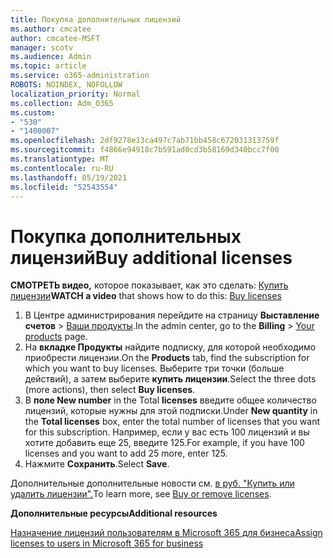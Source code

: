 ```yaml
---
title: Покупка дополнительных лицензий
ms.author: cmcatee
author: cmcatee-MSFT
manager: scotv
ms.audience: Admin
ms.topic: article
ms.service: o365-administration
ROBOTS: NOINDEX, NOFOLLOW
localization_priority: Normal
ms.collection: Adm_O365
ms.custom:
- "530"
- "1400007"
ms.openlocfilehash: 2df9278e13ca497c7ab71bb458c672031313759f
ms.sourcegitcommit: f4866e94918c7b591ad0cd3b58169d340bcc7f00
ms.translationtype: MT
ms.contentlocale: ru-RU
ms.lasthandoff: 05/19/2021
ms.locfileid: "52543554"
---
```

# <a name="buy-additional-licenses"></a><span data-ttu-id="0c706-102">Покупка дополнительных лицензий</span><span class="sxs-lookup"><span data-stu-id="0c706-102">Buy additional licenses</span></span>

<span data-ttu-id="0c706-103">**СМОТРЕТЬ видео,** которое показывает, как это сделать: [Купить лицензии](https://go.microsoft.com/fwlink/p/?linkid=2154857)</span><span class="sxs-lookup"><span data-stu-id="0c706-103">**WATCH a video** that shows how to do this: [Buy licenses](https://go.microsoft.com/fwlink/p/?linkid=2154857)</span></span>

1. <span data-ttu-id="0c706-104">В Центре администрирования перейдите на страницу **Выставление счетов** > [Ваши продукты](https://go.microsoft.com/fwlink/p/?linkid=842054).</span><span class="sxs-lookup"><span data-stu-id="0c706-104">In the admin center, go to the **Billing** > [Your products](https://go.microsoft.com/fwlink/p/?linkid=842054) page.</span></span>
2. <span data-ttu-id="0c706-105">На **вкладке Продукты** найдите подписку, для которой необходимо приобрести лицензии.</span><span class="sxs-lookup"><span data-stu-id="0c706-105">On the **Products** tab, find the subscription for which you want to buy licenses.</span></span> <span data-ttu-id="0c706-106">Выберите три точки (больше действий), а затем выберите **купить лицензии**.</span><span class="sxs-lookup"><span data-stu-id="0c706-106">Select the three dots (more actions), then select **Buy licenses**.</span></span>
3. <span data-ttu-id="0c706-107">В **поле New number** in the Total **licenses** введите общее количество лицензий, которые нужны для этой подписки.</span><span class="sxs-lookup"><span data-stu-id="0c706-107">Under **New quantity** in the **Total licenses** box, enter the total number of licenses that you want for this subscription.</span></span> <span data-ttu-id="0c706-108">Например, если у вас есть 100 лицензий и вы хотите добавить еще 25, введите 125.</span><span class="sxs-lookup"><span data-stu-id="0c706-108">For example, if you have 100 licenses and you want to add 25 more, enter 125.</span></span>
4. <span data-ttu-id="0c706-109">Нажмите **Сохранить**.</span><span class="sxs-lookup"><span data-stu-id="0c706-109">Select **Save**.</span></span>

<span data-ttu-id="0c706-110">Дополнительные дополнительные новости см. [в руб. "Купить или удалить лицензии".](/microsoft-365/commerce/licenses/buy-licenses)</span><span class="sxs-lookup"><span data-stu-id="0c706-110">To learn more, see [Buy or remove licenses](/microsoft-365/commerce/licenses/buy-licenses).</span></span>

<span data-ttu-id="0c706-111">**Дополнительные ресурсы**</span><span class="sxs-lookup"><span data-stu-id="0c706-111">**Additional resources**</span></span>

[<span data-ttu-id="0c706-112">Назначение лицензий пользователям в Microsoft 365 для бизнеса</span><span class="sxs-lookup"><span data-stu-id="0c706-112">Assign licenses to users in Microsoft 365 for business</span></span>](/microsoft-365/admin/manage/assign-licenses-to-users)